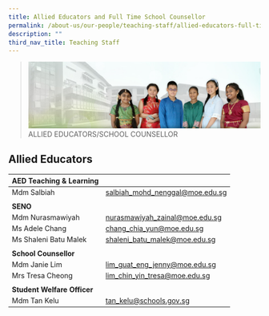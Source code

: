 ```yaml
---
title: Allied Educators and Full Time School Counsellor
permalink: /about-us/our-people/teaching-staff/allied-educators-full-time-school-counsellor/
description: ""
third_nav_title: Teaching Staff
---
```

>![](/images/About%20Us/banner2-with%20bg.jpg)
>ALLIED EDUCATORS/SCHOOL COUNSELLOR

## Allied Educators

<table>
<thead>
  <tr>
    <th>AED Teaching &amp; Learning</th>
    <th></th>
  </tr>
</thead>
<tbody>
  <tr>
    <td>Mdm Salbiah<br></td>
    <td><a href="mailto:salbiah_mohd_nenggal@moe.edu.sg">salbiah_mohd_nenggal@moe.edu.sg</a></td>
  </tr>
  <tr>
    <td></td>
    <td></td>
  </tr>
  <tr>
    <td><b>SENO</b></td>
    <td></td>
  </tr>
  <tr>
    <td>Mdm Nurasmawiyah</td>
    <td><a href="mailto:nurasmawiyah_zainal@moe.edu.sg">nurasmawiyah_zainal@moe.edu.sg</a> </td>
  </tr>
  <tr>
    <td>Ms Adele Chang</td>
    <td><a href="mailto:chang_chia_yun@moe.edu.sg">chang_chia_yun@moe.edu.sg</a><br></td>
  </tr>
  <tr>
    <td>Ms Shaleni Batu Malek </td>
    <td><a href="mailto:shaleni_batu_malek@moe.edu.sg">shaleni_batu_malek@moe.edu.sg</a></td>
  </tr>
  <tr>
    <td> </td>
    <td> </td>
  </tr>
  <tr>
    <td><b>School Counsellor</b></td>
    <td> </td>
  </tr>
  <tr>
    <td>Mdm Janie Lim</td>
    <td><a href="mailto:lim_guat_eng_jenny@moe.edu.sg">lim_guat_eng_jenny@moe.edu.sg</a></td>
  </tr>
  <tr>
    <td>Mrs Tresa Cheong</td>
    <td><a href="mailto:lim_chin_yin_tresa@moe.edu.sg">lim_chin_yin_tresa@moe.edu.sg</a></td>
  </tr>
  <tr>
    <td> </td>
    <td> </td>
  </tr>
  <tr>
    <td> <b>Student Welfare Officer</b></td>
    <td> </td>
  </tr>
  <tr>
    <td> Mdm Tan Kelu</td>
    <td><a href="mailto:tan_kelu@schools.gov.sg">tan_kelu@schools.gov.sg</a></td>
  </tr>
</tbody>
</table>